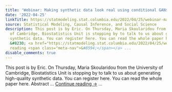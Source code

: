 ```yaml
---
title: 'Webinar: Making synthetic data look real using conditional GANs'
date: '2022-04-25'
linkTitle: https://statmodeling.stat.columbia.edu/2022/04/25/webinar-making-synthetic-data-look-real-using-conditional-gans/
source: Statistical Modeling, Causal Inference, and Social Science
description: This post is by Eric. On Thursday, Maria Skoularidou from the University
  of Cambridge, Biostatistics Unit is stopping by to talk to us about generating high-quality
  synthetic data. You can register here. You can read the whole paper here. Abstract
  &#8230; <a href="https://statmodeling.stat.columbia.edu/2022/04/25/webinar-making-synthetic-data-look-real-using-conditional-gans/">Continue
  reading <span class="meta-nav">&#8594;</span></a> ...
disable_comments: true
---
```

This post is by Eric. On Thursday, Maria Skoularidou from the University of Cambridge, Biostatistics Unit is stopping by to talk to us about generating high-quality synthetic data. You can register here. You can read the whole paper here. Abstract &#8230; <a href="https://statmodeling.stat.columbia.edu/2022/04/25/webinar-making-synthetic-data-look-real-using-conditional-gans/">Continue reading <span class="meta-nav">&#8594;</span></a> ...